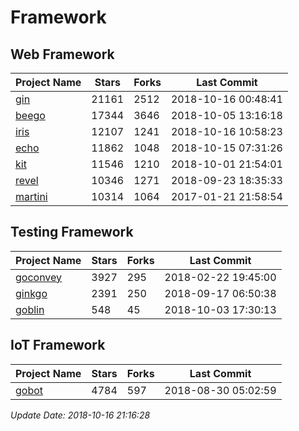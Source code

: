 # Framework

## Web Framework

| Project Name | Stars | Forks | Last Commit |
| ------------ | ----- | ----- | ----------- |
| [gin](https://github.com/gin-gonic/gin) | 21161 | 2512 | 2018-10-16 00:48:41 |
| [beego](https://github.com/astaxie/beego) | 17344 | 3646 | 2018-10-05 13:16:18 |
| [iris](https://github.com/kataras/iris) | 12107 | 1241 | 2018-10-16 10:58:23 |
| [echo](https://github.com/labstack/echo) | 11862 | 1048 | 2018-10-15 07:31:26 |
| [kit](https://github.com/go-kit/kit) | 11546 | 1210 | 2018-10-01 21:54:01 |
| [revel](https://github.com/revel/revel) | 10346 | 1271 | 2018-09-23 18:35:33 |
| [martini](https://github.com/go-martini/martini) | 10314 | 1064 | 2017-01-21 21:58:54 |

## Testing Framework

| Project Name | Stars | Forks | Last Commit |
| ------------ | ----- | ----- | ----------- |
| [goconvey](https://github.com/smartystreets/goconvey) | 3927 | 295 | 2018-02-22 19:45:00 |
| [ginkgo](https://github.com/onsi/ginkgo) | 2391 | 250 | 2018-09-17 06:50:38 |
| [goblin](https://github.com/franela/goblin) | 548 | 45 | 2018-10-03 17:30:13 |

## IoT Framework

| Project Name | Stars | Forks | Last Commit |
| ------------ | ----- | ----- | ----------- |
| [gobot](https://github.com/hybridgroup/gobot) | 4784 | 597 | 2018-08-30 05:02:59 |

*Update Date: 2018-10-16 21:16:28*